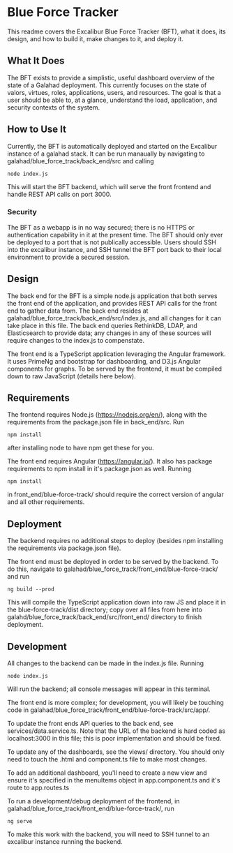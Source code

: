 # Blue Force Tracker

This readme covers the Excalibur Blue Force Tracker (BFT), what it does, its design, and how to build it, make changes to it, and deploy it.  

## What It Does

The BFT exists to provide a simplistic, useful dashboard overview of the state of a Galahad deployment.  This currently focuses on the state of valors, virtues, roles, applications, users, and resources.  The goal is that a user should be able to, at a glance, understand the load, application, and security contexts of the system.  

## How to Use It 

Currently, the BFT is automatically deployed and started on the Excalibur instance of a galahad stack.  It can be run manaually by navigating to galahad/blue_force_track/back_end/src and calling 

	node index.js

This will start the BFT backend, which will serve the front frontend and handle REST API calls on port 3000.  

### Security

The BFT as a webapp is in no way secured; there is no HTTPS or authentication capability in it at the present time.  The BFT should only ever be deployed to a port that is not publically accessible.  Users should SSH into the excalibur instance, and SSH tunnel the BFT port back to their local environment to provide a secured session.

## Design 

The back end for the BFT is a simple node.js application that both serves the front end of the application, and provides REST API calls for the front end to gather data from.  The back end resides at galahad/blue_force_track/back_end/src/index.js, and all changes for it can take place in this file.  The back end queries RethinkDB, LDAP, and Elasticsearch to provide data; any changes in any of these sources will require changes to the index.js to compenstate.  

The front end is a TypeScript application leveraging the Angular framework.  It uses PrimeNg and bootstrap for dashboarding, and D3.js Angular components for graphs.  To be served by the frontend, it must be compiled down to raw JavaScript (details here below).  


## Requirements

The frontend requires Node.js (https://nodejs.org/en/), along with the requirements from the package.json file in back_end/src.  Run 

	npm install

after installing node to have npm get these for you.

The front end requires Angular (https://angular.io/).  It also has package requirements to npm install in it's package.json as well.  Running 

	npm install 

in front_end/blue-force-track/ should require the correct version of angular and all other requirements.  

## Deployment

The backend requires no additional steps to deploy (besides npm installing the requirements via package.json file).  

The front end must be deployed in order to be served by the backend.  To do this, navigate to galahad/blue_force_track/front_end/blue-force-track/ and run 

	ng build --prod 

This will compile the TypeScript application down into raw JS and place it in the blue-force-track/dist directory; copy over all files from here into galahd/blue_force_track/back_end/src/front_end/ directory to finish deployment. 

## Development

All changes to the backend can be made in the index.js file.  Running 

	node index.js 

Will run the backend; all console messages will appear in this terminal.  

The front end is more complex; for development, you will likely be touching code in galahad/blue_force_track/front_end/blue-force-track/src/app/.  

To update the front ends API queries to the back end, see services/data.service.ts.  Note that the URL of the backend is hard coded as localhost:3000 in this file; this is poor implementation and should be fixed.  

To update any of the dashboards, see the views/ directory.  You should only need to touch the .html and component.ts file to make most changes. 

To add an additional dashboard, you'll need to create a new view and ensure it's specified in the menuItems object in app.component.ts and it's route to app.routes.ts 

To run a development/debug deployment of the frontend, in galahad/blue_force_track/front_end/blue-force-track/, run 
	
	ng serve


To make this work with the backend, you will need to SSH tunnel to an excalibur instance running the backend.  